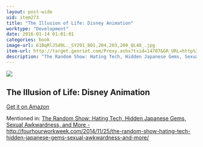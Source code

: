 ```yaml
---
layout: post-wide
uid: item273
title: "The Illusion of Life: Disney Animation"
worktype: "Development"
date: 2016-01-14 01:01:01
categories: book
image-url: 61BqRlJ5d0L._SY291_BO1,204,203,200_QL40_.jpg
item-url: http://target.georiot.com/Proxy.ashx?tsid=14707&GR_URL=http%3A%2F%2Fwww.amazon.com%2FIllusion-Life-Disney-Animation%2Fdp%2F0786860707
description: "The Random Show: Hating Tech, Hidden Japanese Gems, Sexual Awkwardness, and More - http://fourhourworkweek.com/2014/11/25/the-random-show-hating-tech-hidden-japanese-gems-sexual-awkwardness-and-more/"
---
```

<a href="http://target.georiot.com/Proxy.ashx?tsid=14707&GR_URL=http%3A%2F%2Fwww.amazon.com%2FIllusion-Life-Disney-Animation%2Fdp%2F0786860707" target="blank"><img src="../../../../img/thumbs/61BqRlJ5d0L._SY291_BO1,204,203,200_QL40_.jpg" class="prod-img"></a>
<h2>The Illusion of Life: Disney Animation</h2>
<p><a href="http://target.georiot.com/Proxy.ashx?tsid=14707&GR_URL=http%3A%2F%2Fwww.amazon.com%2FIllusion-Life-Disney-Animation%2Fdp%2F0786860707" target="blank">Get it on Amazon</a><p>
<p>Mentioned in: <a href="http://fourhourworkweek.com/2014/11/25/the-random-show-hating-tech-hidden-japanese-gems-sexual-awkwardness-and-more/" target="blank">The Random Show: Hating Tech, Hidden Japanese Gems, Sexual Awkwardness, and More - http://fourhourworkweek.com/2014/11/25/the-random-show-hating-tech-hidden-japanese-gems-sexual-awkwardness-and-more/</a></p>

